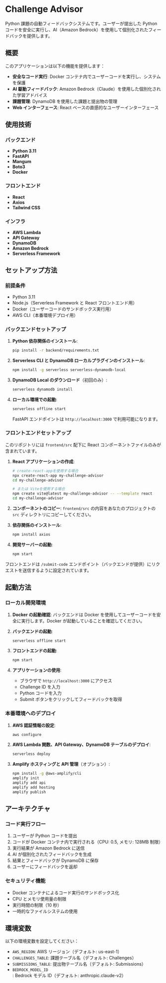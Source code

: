 # Challenge Advisor

Python 課題の自動フィードバックシステムです。ユーザーが提出した Python コードを安全に実行し、AI（Amazon Bedrock）を使用して個別化されたフィードバックを提供します。

## 概要

このアプリケーションは以下の機能を提供します：

- **安全なコード実行**: Docker コンテナ内でユーザーコードを実行し、システムを保護
- **AI 駆動フィードバック**: Amazon Bedrock（Claude）を使用した個別化された学習アドバイス
- **課題管理**: DynamoDB を使用した課題と提出物の管理
- **Web インターフェース**: React ベースの直感的なユーザーインターフェース

## 使用技術

### バックエンド

- **Python 3.11**
- **FastAPI**
- **Mangum**
- **Boto3**
- **Docker**

### フロントエンド

- **React**
- **Axios**
- **Tailwind CSS**

### インフラ

- **AWS Lambda**
- **API Gateway**
- **DynamoDB**
- **Amazon Bedrock**
- **Serverless Framework**

## セットアップ方法

### 前提条件

- Python 3.11
- Node.js（Serverless Framework と React フロントエンド用）
- Docker（ユーザーコードのサンドボックス実行用）
- AWS CLI（本番環境デプロイ用）

### バックエンドセットアップ

1. **Python 依存関係のインストール**:

   ```bash
   pip install -r backend/requirements.txt
   ```

2. **Serverless CLI と DynamoDB ローカルプラグインのインストール**:

   ```bash
   npm install -g serverless serverless-dynamodb-local
   ```

3. **DynamoDB Local のダウンロード**（初回のみ）:

   ```bash
   serverless dynamodb install
   ```

4. **ローカル環境での起動**:
   ```bash
   serverless offline start
   ```
   FastAPI エンドポイントは `http://localhost:3000` で利用可能になります。

### フロントエンドセットアップ

このリポジトリには `frontend/src` 配下に React コンポーネントファイルのみが含まれています。

1. **React アプリケーションの作成**:

   ```bash
   # create-react-appを使用する場合
   npx create-react-app my-challenge-advisor
   cd my-challenge-advisor

   # または Viteを使用する場合
   npm create vite@latest my-challenge-advisor -- --template react
   cd my-challenge-advisor
   ```

2. **コンポーネントのコピー**:
   `frontend/src` の内容をあなたのプロジェクトの `src` ディレクトリにコピーしてください。

3. **依存関係のインストール**:

   ```bash
   npm install axios
   ```

4. **開発サーバーの起動**:
   ```bash
   npm start
   ```

フロントエンドは `/submit-code` エンドポイント（バックエンドが提供）にリクエストを送信するように設定されています。

## 起動方法

### ローカル開発環境

1. **Docker の起動確認**:
   バックエンドは Docker を使用してユーザーコードを安全に実行します。Docker が起動していることを確認してください。

2. **バックエンドの起動**:

   ```bash
   serverless offline start
   ```

3. **フロントエンドの起動**:

   ```bash
   npm start
   ```

4. **アプリケーションの使用**:
   - ブラウザで `http://localhost:3000` にアクセス
   - Challenge ID を入力
   - Python コードを入力
   - Submit ボタンをクリックしてフィードバックを取得

### 本番環境へのデプロイ

1. **AWS 認証情報の設定**:

   ```bash
   aws configure
   ```

2. **AWS Lambda 関数、API Gateway、DynamoDB テーブルのデプロイ**:

   ```bash
   serverless deploy
   ```

3. **Amplify ホスティングと API 管理**（オプション）:
   ```bash
   npm install -g @aws-amplify/cli
   amplify init
   amplify add api
   amplify add hosting
   amplify publish
   ```

## アーキテクチャ

### コード実行フロー

1. ユーザーが Python コードを提出
2. コードが Docker コンテナ内で実行される（CPU: 0.5, メモリ: 128MB 制限）
3. 実行結果が Amazon Bedrock に送信
4. AI が個別化されたフィードバックを生成
5. 結果とフィードバックが DynamoDB に保存
6. ユーザーにフィードバックを返却

### セキュリティ機能

- Docker コンテナによるコード実行のサンドボックス化
- CPU とメモリ使用量の制限
- 実行時間の制限（10 秒）
- 一時的なファイルシステムの使用

## 環境変数

以下の環境変数を設定してください：

- `AWS_REGION`: AWS リージョン（デフォルト: us-east-1）
- `CHALLENGES_TABLE`: 課題テーブル名（デフォルト: Challenges）
- `SUBMISSIONS_TABLE`: 提出物テーブル名（デフォルト: Submissions）
- `BEDROCK_MODEL_ID`: Bedrock モデル ID（デフォルト: anthropic.claude-v2）
